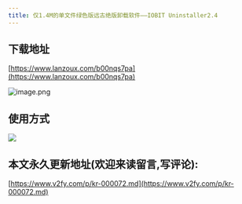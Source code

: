 ```yaml
---
title: 仅1.4M的单文件绿色版远古绝版卸载软件——IOBIT Uninstaller2.4
---
```


## 下载地址

[https://www.lanzoux.com/b00nqs7pa](https://www.lanzoux.com/b00nqs7pa)

![image.png](https://www.v2fy.com/asset/0i/jikemiji/jikemiji-md/kr-000072.assets/1240.png)

## 使用方式

![](https://www.v2fy.com/asset/0i/jikemiji/jikemiji-md/kr-000072.assets/strip.gif)


## 本文永久更新地址(欢迎来读留言,写评论):

[https://www.v2fy.com/p/kr-000072.md](https://www.v2fy.com/p/kr-000072.md)
